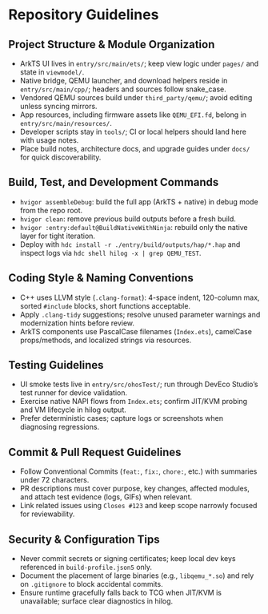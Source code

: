 # Repository Guidelines

## Project Structure & Module Organization
- ArkTS UI lives in `entry/src/main/ets/`; keep view logic under `pages/` and state in `viewmodel/`.
- Native bridge, QEMU launcher, and download helpers reside in `entry/src/main/cpp/`; headers and sources follow snake_case.
- Vendored QEMU sources build under `third_party/qemu/`; avoid editing unless syncing mirrors.
- App resources, including firmware assets like `QEMU_EFI.fd`, belong in `entry/src/main/resources/`.
- Developer scripts stay in `tools/`; CI or local helpers should land here with usage notes.
- Place build notes, architecture docs, and upgrade guides under `docs/` for quick discoverability.

## Build, Test, and Development Commands
- `hvigor assembleDebug`: build the full app (ArkTS + native) in debug mode from the repo root.
- `hvigor clean`: remove previous build outputs before a fresh build.
- `hvigor :entry:default@BuildNativeWithNinja`: rebuild only the native layer for tight iteration.
- Deploy with `hdc install -r ./entry/build/outputs/hap/*.hap` and inspect logs via `hdc shell hilog -x | grep QEMU_TEST`.

## Coding Style & Naming Conventions
- C++ uses LLVM style (`.clang-format`): 4-space indent, 120-column max, sorted `#include` blocks, short functions acceptable.
- Apply `.clang-tidy` suggestions; resolve unused parameter warnings and modernization hints before review.
- ArkTS components use PascalCase filenames (`Index.ets`), camelCase props/methods, and localized strings via resources.

## Testing Guidelines
- UI smoke tests live in `entry/src/ohosTest/`; run through DevEco Studio’s test runner for device validation.
- Exercise native NAPI flows from `Index.ets`; confirm JIT/KVM probing and VM lifecycle in hilog output.
- Prefer deterministic cases; capture logs or screenshots when diagnosing regressions.

## Commit & Pull Request Guidelines
- Follow Conventional Commits (`feat:`, `fix:`, `chore:`, etc.) with summaries under 72 characters.
- PR descriptions must cover purpose, key changes, affected modules, and attach test evidence (logs, GIFs) when relevant.
- Link related issues using `Closes #123` and keep scope narrowly focused for reviewability.

## Security & Configuration Tips
- Never commit secrets or signing certificates; keep local dev keys referenced in `build-profile.json5` only.
- Document the placement of large binaries (e.g., `libqemu_*.so`) and rely on `.gitignore` to block accidental commits.
- Ensure runtime gracefully falls back to TCG when JIT/KVM is unavailable; surface clear diagnostics in hilog.
